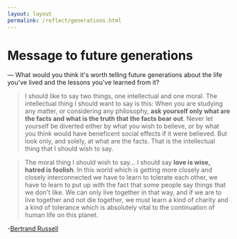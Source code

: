 ```yaml
---
layout: layout
permalink: /reflect/generations.html
---
```


# Message to future generations

— What would you think it's worth telling future generations about the life you've lived and the lessons you've learned from it?

> I should like to say two things, one intellectual and one moral. The intellectual thing I should want to say is this: When you are studying any matter, or considering any philosophy, **ask yourself only what are the facts and what is the truth that the facts bear out**. Never let yourself be diverted either by what you wish to believe, or by what you think would have beneficent social effects if it were believed. But look only, and solely, at what are the facts. That is the intellectual thing that I should wish to say. 

> The moral thing I should wish to say... I should say **love is wise, hatred is foolish**. In this world which is getting more closely and closely interconnected we have to learn to tolerate each other, we have to learn to put up with the fact that some people say things that we don't like. We can only live together in that way, and if we are to live together and not die together, we must learn a kind of charity and a kind of tolerance which is absolutely vital to the continuation of human life on this planet.   

-[Bertrand Russell](http://en.wikipedia.org/wiki/Bertrand_Russell)
